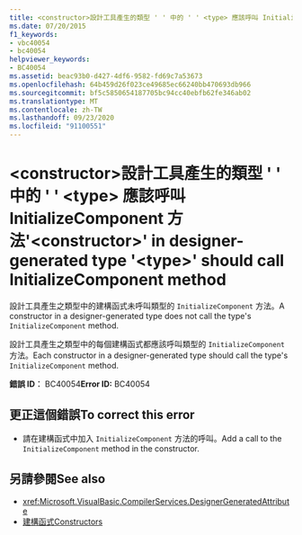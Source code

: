 ```yaml
---
title: <constructor>設計工具產生的類型 ' ' 中的 ' ' <type> 應該呼叫 InitializeComponent 方法
ms.date: 07/20/2015
f1_keywords:
- vbc40054
- bc40054
helpviewer_keywords:
- BC40054
ms.assetid: beac93b0-d427-4df6-9582-fd69c7a53673
ms.openlocfilehash: 64b459d26f023ce49685ec66240bb470693db966
ms.sourcegitcommit: bf5c5850654187705bc94cc40ebfb62fe346ab02
ms.translationtype: MT
ms.contentlocale: zh-TW
ms.lasthandoff: 09/23/2020
ms.locfileid: "91100551"
---
```

# <a name="constructor-in-designer-generated-type-type-should-call-initializecomponent-method"></a><span data-ttu-id="2a6ef-102">\<constructor>設計工具產生的類型 ' ' 中的 ' ' \<type> 應該呼叫 InitializeComponent 方法</span><span class="sxs-lookup"><span data-stu-id="2a6ef-102">'\<constructor>' in designer-generated type '\<type>' should call InitializeComponent method</span></span>

<span data-ttu-id="2a6ef-103">設計工具產生之類型中的建構函式未呼叫類型的 `InitializeComponent` 方法。</span><span class="sxs-lookup"><span data-stu-id="2a6ef-103">A constructor in a designer-generated type does not call the type's `InitializeComponent` method.</span></span>  
  
 <span data-ttu-id="2a6ef-104">設計工具產生之類型中的每個建構函式都應該呼叫類型的 `InitializeComponent` 方法。</span><span class="sxs-lookup"><span data-stu-id="2a6ef-104">Each constructor in a designer-generated type should call the type's `InitializeComponent` method.</span></span>  
  
 <span data-ttu-id="2a6ef-105">**錯誤 ID︰** BC40054</span><span class="sxs-lookup"><span data-stu-id="2a6ef-105">**Error ID:** BC40054</span></span>  
  
## <a name="to-correct-this-error"></a><span data-ttu-id="2a6ef-106">更正這個錯誤</span><span class="sxs-lookup"><span data-stu-id="2a6ef-106">To correct this error</span></span>  
  
- <span data-ttu-id="2a6ef-107">請在建構函式中加入 `InitializeComponent` 方法的呼叫。</span><span class="sxs-lookup"><span data-stu-id="2a6ef-107">Add a call to the `InitializeComponent` method in the constructor.</span></span>  
  
## <a name="see-also"></a><span data-ttu-id="2a6ef-108">另請參閱</span><span class="sxs-lookup"><span data-stu-id="2a6ef-108">See also</span></span>

- <xref:Microsoft.VisualBasic.CompilerServices.DesignerGeneratedAttribute>
- [<span data-ttu-id="2a6ef-109">建構函式</span><span class="sxs-lookup"><span data-stu-id="2a6ef-109">Constructors</span></span>](../programming-guide/concepts/object-oriented-programming.md#constructors)
